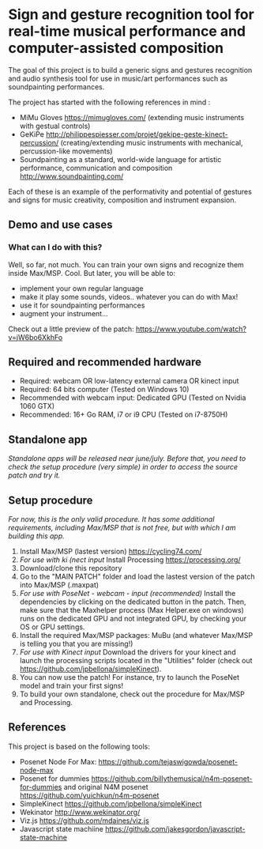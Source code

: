 # Sign and gesture recognition tool for real-time musical performance and computer-assisted composition

The goal of this project is to build a generic signs and gestures recognition and audio synthesis tool for use in music/art performances such as soundpainting performances.

The project has started with the following references in mind :
* MiMu Gloves https://mimugloves.com/ (extending music instruments with gestual controls)
* GeKiPe http://philippespiesser.com/projet/gekipe-geste-kinect-percussion/ (creating/extending music instruments with mechanical, percussion-like movements)
* Soundpainting as a standard, world-wide language for artistic performance, communication and composition http://www.soundpainting.com/

Each of these is an example of the performativity and potential of gestures and signs for music creativity, composition and instrument expansion.

## Demo and use cases

### What can I do with this?

Well, so far, not much. You can train your own signs and recognize them inside Max/MSP. Cool. But later, you will be able to:
- implement your own regular language
- make it play some sounds, videos.. whatever you can do with Max!
- use it for soundpainting performances
- augment your instrument...

Check out a little preview of the patch: https://www.youtube.com/watch?v=jW6bo6XkhFo

## Required and recommended hardware

* Required: webcam OR low-latency external camera OR kinect input
* Required: 64 bits computer (Tested on Windows 10)
* Recommended with webcam input: Dedicated GPU (Tested on Nvidia 1060 GTX)
* Recommended: 16+ Go RAM, i7 or i9 CPU (Tested on i7-8750H)

## Standalone app

_Standalone apps will be released near june/july. Before that, you need to check the setup procedure (very simple) in order to access the source patch and try it._

## Setup procedure

_For now, this is the only valid procedure. It has some additional requirements, including Max/MSP that is not free, but with which I am building this app._

1. Install Max/MSP (lastest version) https://cycling74.com/
2. _For use with ki (nect input_ Install Processing https://processing.org/
3. Download/clone this repository
4. Go to the "MAIN PATCH" folder and load the lastest version of the patch into Max/MSP (.maxpat)
5. _For use with PoseNet - webcam - input (recommended)_ Install the dependencies by clicking on the dedicated button in the patch. Then, make sure that the Maxhelper process (Max Helper.exe on windows) runs on the dedicated GPU and not integrated GPU, by checking your OS or GPU settings.
6. Install the required Max/MSP packages: MuBu (and whatever Max/MSP is telling you that you are missing!)
7. _For use with Kinect input_ Download the drivers for your kinect and launch the processing scripts located in the "Utilities" folder (check out https://github.com/jpbellona/simpleKinect).
8. You can now use the patch! For instance, try to launch the PoseNet model and train your first signs!
9. To build your own standalone, check out the procedure for Max/MSP and Processing.

## References

This project is based on the following tools:
* Posenet Node For Max: https://github.com/tejaswigowda/posenet-node-max
* Posenet for dummies https://github.com/billythemusical/n4m-posenet-for-dummies and original N4M posenet https://github.com/yuichkun/n4m-posenet
* SimpleKinect https://github.com/jpbellona/simpleKinect
* Wekinator http://www.wekinator.org/
* Viz.js https://github.com/mdaines/viz.js
* Javascript state machiine https://github.com/jakesgordon/javascript-state-machine
